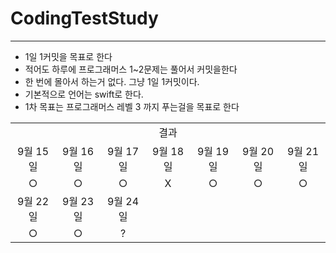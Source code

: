 # CodingTestStudy
------
- 1일 1커밋을 목표로 한다
- 적어도 하루에 프로그래머스 1~2문제는 풀어서 커밋을한다
- 한 번에 몰아서 하는거 없다. 그냥 1일 1커밋이다.
- 기본적으로 언어는 swift로 한다.
- 1차 목표는 프로그래머스 레벨 3 까지 푸는걸을 목표로 한다 

<table>
  <tr>
    <td colspan="7" align= "center">결과</td>
  </tr>
  <tr>
    <td align= "center">9월 15일</td>
    <td align= "center">9월 16일</td>
    <td align= "center">9월 17일</td>
    <td align= "center">9월 18일</td>
    <td align= "center">9월 19일</td>
    <td align= "center">9월 20일</td>
    <td align= "center">9월 21일</td>
  </tr>
  <tr>
    <td align= "center">○</td>
    <td align= "center">○</td>
    <td align= "center">○</td>
    <td align= "center">X</td>
    <td align= "center">○</td>
    <td align= "center">○</td>
    <td align= "center">○</td>
  </tr>
    <tr>
    <td align= "center">9월 22일</td>
    <td align= "center">9월 23일</td>
    <td align= "center">9월 24일</td>
  </tr>
  <tr>
    <td align= "center">○</td>
    <td align= "center">○</td>
    <td align= "center">?</td>
  </tr>
</table>
